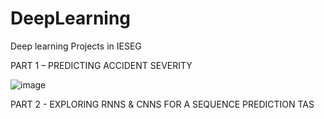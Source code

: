 # DeepLearning
Deep learning Projects in IESEG

PART 1 – PREDICTING ACCIDENT SEVERITY

![image](https://github.com/user-attachments/assets/cff30e2a-d580-4ef9-911d-43d95b9b20bc)


PART 2 - EXPLORING RNNS & CNNS FOR A SEQUENCE PREDICTION TAS
